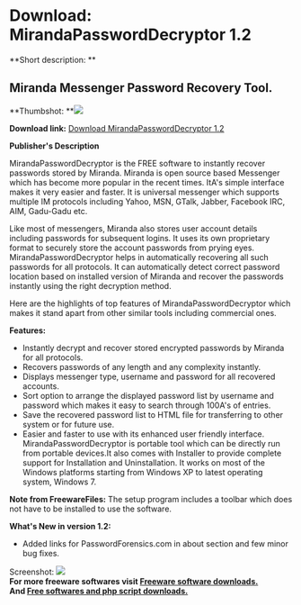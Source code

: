 # Download: MirandaPasswordDecryptor 1.2

**Short description: **

## Miranda Messenger Password Recovery Tool.

  
**Thumbshot: **![](http://www.freewarefiles.com/screenshot/mirandapassworddecryptor_md.jpg)   
  
**Download link:** [Download MirandaPasswordDecryptor 1.2](http://freesoftwares.boysofts.com/MirandaPasswordDecryptor_program_61739.html)  
  

**Publisher's Description**  
  

MirandaPasswordDecryptor is the FREE software to instantly recover passwords
stored by Miranda. Miranda is open source based Messenger which has become
more popular in the recent times. ItA's simple interface makes it very easier
and faster. It is universal messenger which supports multiple IM protocols
including Yahoo, MSN, GTalk, Jabber, Facebook IRC, AIM, Gadu-Gadu etc.

Like most of messengers, Miranda also stores user account details including
passwords for subsequent logins. It uses its own proprietary format to
securely store the account passwords from prying eyes.
MirandaPasswordDecryptor helps in automatically recovering all such passwords
for all protocols. It can automatically detect correct password location based
on installed version of Miranda and recover the passwords instantly using the
right decryption method.

Here are the highlights of top features of MirandaPasswordDecryptor which
makes it stand apart from other similar tools including commercial ones.

**Features:**

  * Instantly decrypt and recover stored encrypted passwords by Miranda for all protocols. 
  * Recovers passwords of any length and any complexity instantly. 
  * Displays messenger type, username and password for all recovered accounts. 
  * Sort option to arrange the displayed password list by username and password which makes it easy to search through 100A's of entries. 
  * Save the recovered password list to HTML file for transferring to other system or for future use. 
  * Easier and faster to use with its enhanced user friendly interface. 
MirandaPasswordDecryptor is portable tool which can be directly run from
portable devices.It also comes with Installer to provide complete support for
Installation and Uninstallation. It works on most of the Windows platforms
starting from Windows XP to latest operating system, Windows 7.

**Note from FreewareFiles:** The setup program includes a toolbar which does not have to be installed to use the software.

**What's New in version 1.2:**

  * Added links for PasswordForensics.com in about section and few minor bug fixes. 

  
  
Screenshot:
![](http://www.freewarefiles.com/screenshot/mirandapassworddecryptor.jpg)  
**For more freeware softwares visit [Freeware software downloads.](http://freesoftwares.boysofts.com/)**   
**And [Free softwares and php script downloads.](http://www.boysofts.com/)**

